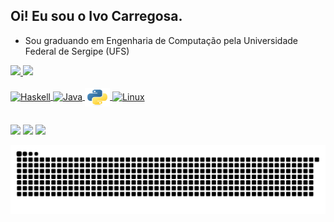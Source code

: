 
## Oi! Eu sou o Ivo Carregosa.
- Sou graduando em Engenharia de Computação pela Universidade Federal de Sergipe (UFS)
<div>
  <a href="https://github.com/IvoCarregosa">
  <img height="160em" src="https://github-readme-stats.vercel.app/api?username=IvoCarregosa&show_icons=true&theme=vision-friendly-dark&include_all_commits=true&count_private=true"/>
  <img height="160em" src="https://github-readme-stats.vercel.app/api/top-langs/?username=IvoCarregosa&layout=compact&langs_count=7&theme=vision-friendly-dark"/>
</div>

<div style="display: inline_block"><br>
  
  <img align="center" alt="Haskell" height="30" width="40" src="https://cdn.jsdelivr.net/gh/devicons/devicon/icons/haskell/haskell-plain.svg" />
  <img align="center" alt="Java" height="30" width="40"  src="https://cdn.jsdelivr.net/gh/devicons/devicon/icons/java/java-original-wordmark.svg" />
  <img align="center" alt="Python" height="30" width="40"  src="https://raw.githubusercontent.com/devicons/devicon/master/icons/python/python-original.svg">
  <img align="center" alt="Linux" height="30" width="40" src="https://cdn.jsdelivr.net/gh/devicons/devicon/icons/linux/linux-original.svg" />
  
</div>
  
  ##
 
<div> 
  <a href="https://instagram.com/I" target="_blank"><img src="https://img.shields.io/badge/-Instagram-%23E4405F?style=for-the-badge&logo=instagram&logoColor=white" target="_blank"></a>
       <a href = "mailto:ivocarregosa980@gmail.com"><img src="https://img.shields.io/badge/-Gmail-%23333?style=for-the-badge&logo=gmail&logoColor=white" target="_blank"></a>
  <a href="https://www.linkedin.com/in/ivo-carregosa/" target="_blank"><img src="https://img.shields.io/badge/-LinkedIn-%230077B5?style=for-the-badge&logo=linkedin&logoColor=white" target="_blank"></a> 
 
 ![Snake animation](https://github.com/IvoCarregosa/IvoCarregosa/blob/output/github-contribution-grid-snake.svg)
 
</div>
